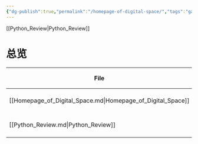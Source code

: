 ```yaml
---
{"dg-publish":true,"permalink":"/homepage-of-digital-space/","tags":"gardenEntry"}
---
```


[[Python_Review|Python_Review]]
# 总览
| File                                                        | 更新时间             |
| ----------------------------------------------------------- | ---------------- |
| [[Homepage_of_Digital_Space.md\|Homepage_of_Digital_Space]] | October 26, 2022 |
| [[Python_Review.md\|Python_Review]]                         | October 26, 2022 |
